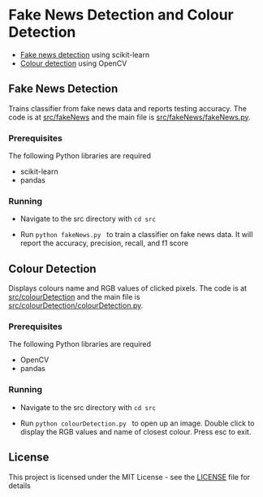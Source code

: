 # Fake News Detection and Colour Detection

* [Fake news detection](fake-news-detection) using scikit-learn 
* [Colour detection](colour-detection) using OpenCV

## Fake News Detection

Trains classifier from fake news data and reports testing accuracy. The code is at [src/fakeNews](src/fakeNews) and the main file is [src/fakeNews/fakeNews.py](src/fakeNews/fakeNews.py).

### Prerequisites

The following Python libraries are required

* scikit-learn
* pandas

### Running

* Navigate to the src directory with ```cd src```

* Run ```python fakeNews.py ``` to train a classifier on fake news data. It will report the accuracy, precision, recall, and f1 score

## Colour Detection

Displays colours name and RGB values of clicked pixels. The code is at [src/colourDetection](src/colourDetection) and the main file is [src/colourDetection/colourDetection.py](src/colourDetection/colourDetection.py).

### Prerequisites

The following Python libraries are required

* OpenCV
* pandas

### Running

* Navigate to the src directory with ```cd src```

* Run ```python colourDetection.py ``` to open up an image. Double click to display the RGB values and name of closest colour. Press esc to exit.

## License

This project is licensed under the MIT License - see the [LICENSE](LICENSE) file for details
